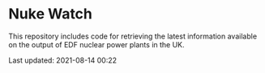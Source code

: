 # Nuke Watch

This repository includes code for retrieving the latest information available on the output of EDF nuclear power plants in the UK.

Last updated: 2021-08-14 00:22